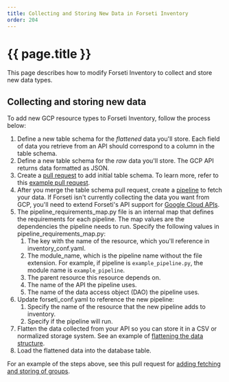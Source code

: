 ```yaml
---
title: Collecting and Storing New Data in Forseti Inventory
order: 204
---
```

#  {{ page.title }}

This page describes how to modify Forseti Inventory to collect and store new
data types.

## Collecting and storing new data

To add new GCP resource types to Forseti Inventory, follow the process below:

1.  Define a new table schema for the *flattened* data you'll store. Each field
    of data you retrieve from an API should correspond to a column in the table
    schema.
1.  Define a new table schema for the *raw* data you'll store. The GCP API
    returns data formatted as JSON.
1.  Create a
    [pull request](https://help.github.com/articles/creating-a-pull-request/) to add
    initial table schema. To learn more, refer to this
    [example pull request](https://github.com/GoogleCloudPlatform/forseti-security/pull/159).
1.  After you merge the table schema pull request, create a
    [pipeline](https://github.com/GoogleCloudPlatform/forseti-security/tree/master/google/cloud/security/inventory/pipelines)
    to fetch your data. If Forseti isn't currently collecting the data you
    want from GCP, you'll need to extend Forseti's API support for
    [Google Cloud APIs](https://cloud.google.com/apis/docs/overview).
1.  The pipeline_requirements_map.py file is an internal map that defines
    the requirements for each pipeline. The map values are the dependencies
    the pipeline needs to run. Specify the following values in
    pipeline_requirements_map.py:
    1.  The key with the name of the resource, which you'll reference in
        inventory_conf.yaml.
    1.  The module_name, which is the pipeline name without the file
        extension. For example, if pipeline is `example_pipeline.py`, the
        module name is `example_pipeline`.
    1.  The parent resource this resource depends on.
    1.  The name of the API the pipeline uses.
    1.  The name of the data access object (DAO) the pipeline uses.
1.  Update forseti_conf.yaml to reference the new pipeline:
    1.  Specify the name of the resource that the new pipeline adds to
        inventory.
    1.  Specify if the pipeline will run.
1.  Flatten the data collected from your API so you can store it in a CSV or
    normalized storage system. See an example of
    [flattening the data structure](https://github.com/GoogleCloudPlatform/forseti-security/blob/master/google/cloud/security/inventory/pipelines/load_projects_pipeline.py#L32).
1.  Load the flattened data into the database table.

For an example of the steps above, see this pull request for
[adding fetching and storing of groups](https://github.com/GoogleCloudPlatform/forseti-security/pull/165).
